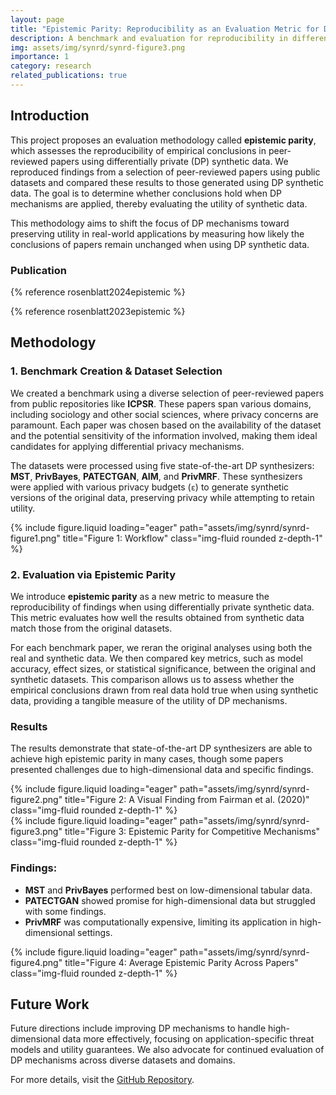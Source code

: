 ```yaml
---
layout: page
title: "Epistemic Parity: Reproducibility as an Evaluation Metric for Differential Privacy"
description: A benchmark and evaluation for reproducibility in differential privacy with state-of-the-art DP synthesizers.
img: assets/img/synrd/synrd-figure3.png
importance: 1
category: research
related_publications: true
---
```


## Introduction

This project proposes an evaluation methodology called **epistemic parity**, which assesses the reproducibility of empirical conclusions in peer-reviewed papers using differentially private (DP) synthetic data. We reproduced findings from a selection of peer-reviewed papers using public datasets and compared these results to those generated using DP synthetic data. The goal is to determine whether conclusions hold when DP mechanisms are applied, thereby evaluating the utility of synthetic data.

This methodology aims to shift the focus of DP mechanisms toward preserving utility in real-world applications by measuring how likely the conclusions of papers remain unchanged when using DP synthetic data.

### Publication

{% reference rosenblatt2024epistemic %}

{% reference rosenblatt2023epistemic %}

## Methodology

### 1. Benchmark Creation & Dataset Selection

We created a benchmark using a diverse selection of peer-reviewed papers from public repositories like **ICPSR**. These papers span various domains, including sociology and other social sciences, where privacy concerns are paramount. Each paper was chosen based on the availability of the dataset and the potential sensitivity of the information involved, making them ideal candidates for applying differential privacy mechanisms.

The datasets were processed using five state-of-the-art DP synthesizers: **MST**, **PrivBayes**, **PATECTGAN**, **AIM**, and **PrivMRF**. These synthesizers were applied with various privacy budgets (`ε`) to generate synthetic versions of the original data, preserving privacy while attempting to retain utility.

<div class="row">
    <div class="col-sm mt-3 mt-md-0">
        {% include figure.liquid loading="eager" path="assets/img/synrd/synrd-figure1.png" title="Figure 1: Workflow" class="img-fluid rounded z-depth-1" %}
    </div>
</div>

### 2. Evaluation via Epistemic Parity

We introduce **epistemic parity** as a new metric to measure the reproducibility of findings when using differentially private synthetic data. This metric evaluates how well the results obtained from synthetic data match those from the original datasets.

For each benchmark paper, we reran the original analyses using both the real and synthetic data. We then compared key metrics, such as model accuracy, effect sizes, or statistical significance, between the original and synthetic datasets. This comparison allows us to assess whether the empirical conclusions drawn from real data hold true when using synthetic data, providing a tangible measure of the utility of DP mechanisms.

### Results

The results demonstrate that state-of-the-art DP synthesizers are able to achieve high epistemic parity in many cases, though some papers presented challenges due to high-dimensional data and specific findings.

<div class="row">
    <div class="col-sm mt-3 mt-md-0">
        {% include figure.liquid loading="eager" path="assets/img/synrd/synrd-figure2.png" title="Figure 2: A Visual Finding from Fairman et al. (2020)" class="img-fluid rounded z-depth-1" %}
    </div>
</div>

<div class="row">
    <div class="col-sm mt-3 mt-md-0">
        {% include figure.liquid loading="eager" path="assets/img/synrd/synrd-figure3.png" title="Figure 3: Epistemic Parity for Competitive Mechanisms" class="img-fluid rounded z-depth-1" %}
    </div>
</div>

### Findings:

- **MST** and **PrivBayes** performed best on low-dimensional tabular data.
- **PATECTGAN** showed promise for high-dimensional data but struggled with some findings.
- **PrivMRF** was computationally expensive, limiting its application in high-dimensional settings.

<div class="row">
    <div class="col-sm mt-3 mt-md-0">
        {% include figure.liquid loading="eager" path="assets/img/synrd/synrd-figure4.png" title="Figure 4: Average Epistemic Parity Across Papers" class="img-fluid rounded z-depth-1" %}
    </div>
</div>

## Future Work

Future directions include improving DP mechanisms to handle high-dimensional data more effectively, focusing on application-specific threat models and utility guarantees. We also advocate for continued evaluation of DP mechanisms across diverse datasets and domains.

For more details, visit the [GitHub Repository](https://github.com/DataResponsibly/SynRD).
